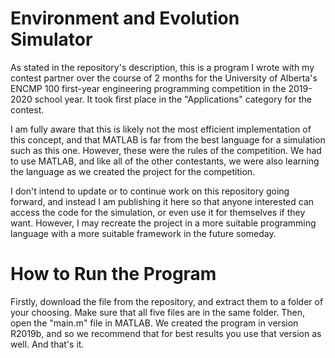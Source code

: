 # Environment and Evolution Simulator

As stated in the repository's description, this is a program I wrote with my contest partner over the course of 2 months for the University of Alberta's ENCMP 100 first-year engineering programming competition in the 2019-2020 school year. It took first place in the "Applications" category for the contest.

I am fully aware that this is likely not the most efficient implementation of this concept, and that MATLAB is far from the best language for a simulation such as this one. However, these were the rules of the competition. We had to use MATLAB, and like all of the other contestants, we were also learning the language as we created the project for the competition.

I don't intend to update or to continue work on this repository going forward, and instead I am publishing it here so that anyone interested can access the code for the simulation, or even use it for themselves if they want. However, I may recreate the project in a more suitable programming language with a more suitable framework in the future someday.

# How to Run the Program

Firstly, download the file from the repository, and extract them to a folder of your choosing. Make sure that all five files are in the same folder. Then, open the "main.m" file in MATLAB. We created the program in version R2019b, and so we recommend that for best results you use that version as well. And that's it.
